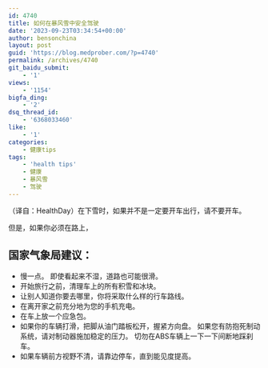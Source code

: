 ```yaml
---
id: 4740
title: 如何在暴风雪中安全驾驶
date: '2023-09-23T03:34:54+00:00'
author: bensonchina
layout: post
guid: 'https://blog.medprober.com/?p=4740'
permalink: /archives/4740
git_baidu_submit:
    - '1'
views:
    - '1154'
bigfa_ding:
    - '2'
dsq_thread_id:
    - '6368033460'
like:
    - '1'
categories:
    - 健康tips
tags:
    - 'health tips'
    - 健康
    - 暴风雪
    - 驾驶
---
```


（译自：HealthDay）在下雪时，如果并不是一定要开车出行，请不要开车。

但是，如果你必须在路上，

## 国家气象局建议：

- 慢一点。 即使看起来不湿，道路也可能很滑。
- 开始旅行之前，清理车上的所有积雪和冰块。
- 让别人知道你要去哪里，你将采取什么样的行车路线。
- 在离开家之前充分地为您的手机充电。
- 在车上放一个应急包。
- 如果你的车辆打滑，把脚从油门踏板松开，握紧方向盘。 如果您有防抱死制动系统，请对制动器施加稳定的压力。 切勿在ABS车辆上一下一下间断地踩刹车。
- 如果车辆前方视野不清，请靠边停车，直到能见度提高。